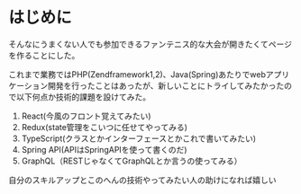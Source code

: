 # はじめに
そんなにうまくない人でも参加できるファンテニス的な大会が開きたくてページを作ることにした。  

これまで業務ではPHP(Zendframework1,2)、Java(Spring)あたりでwebアプリケーション開発を行ったことはあったが、新しいことにトライしてみたかったので以下何点か技術的課題を設けてみた。

1. React(今風のフロント覚えてみたい)
  1. Redux(state管理をこいつに任せてやってみる)
  1. TypeScript(クラスとかインターフェースとかこれで書いてみたい)
1. Spring API(APIはSpringAPIを使って書くのだ)
  1. GraphQL（RESTじゃなくてGraphQLとか言うの使ってみる）

自分のスキルアップとこのへんの技術やってみたい人の助けになれば嬉しい
